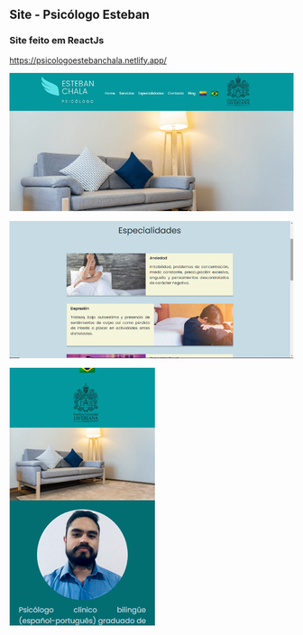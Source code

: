 
## Site - Psicólogo Esteban

### Site feito em ReactJs

<https://psicologoestebanchala.netlify.app/>

![home](https://github.com/alan-pires/site-esteban/blob/master/home.png)

![especialiades](https://github.com/alan-pires/site-esteban/blob/master/especialidades.png)

![responsividade](https://github.com/alan-pires/site-esteban/blob/master/responsivo.png)

